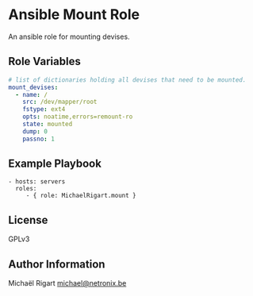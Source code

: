 Ansible Mount Role
==================

An ansible role for mounting devises.

Role Variables
--------------

```yaml
# list of dictionaries holding all devises that need to be mounted.
mount_devises:
  - name: /
    src: /dev/mapper/root
    fstype: ext4
    opts: noatime,errors=remount-ro
    state: mounted
    dump: 0
    passno: 1
```

Example Playbook
----------------

    - hosts: servers
      roles:
         - { role: MichaelRigart.mount }

License
-------

GPLv3

Author Information
------------------

Michaël Rigart <michael@netronix.be>